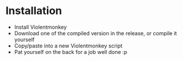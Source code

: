 # Installation

- Install Violentmonkey
- Download one of the compiled version in the release, or compile it yourself
- Copy/paste into a new Violentmonkey script
- Pat yourself on the back for a job well done :p
